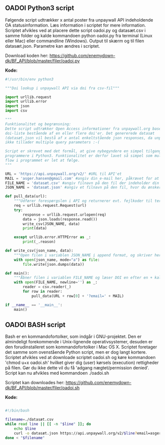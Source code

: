 <h2>OADOI Python3 script</h2>
Følgende script udtrækker x antal poster fra unpaywall API indeholdende OA statusinformation.
Læs information i scriptet for mere information. Scriptet afvikles ved at placere dette script oadoi.py og datasæt.csv i samme folder og kalde kommandoen python oadoi.py fra terminal (Linux eller Mac) eller commandline (Windows).
Output til skærm og til filen datasæt.json. Parametre kan ændres i scriptet.

Download koden her: https://github.com/enemydown-dk/BF_API/blob/master/filer/oadoi.py

**Kode:**
```python
#!/usr/bin/env python3

"""Doi lookup i unpaywall API via doi fra csv-fil"""

import urllib.request
import urllib.error
import json
import csv

"""
Funktionalitet og begrænsning:
Dette script udtrækker Open Access informationer fra unpaywall.org baseret på en
doi-liste bestående af en eller flere doi'er. Det genererede datasæt
(datasæt.json vil bestå af x antal enkeltstående json responses, da unpaywall
ikke tillader multiple query parameters :-(

Script er skrevet med det formål, at give nybegyndere en simpel tilgang til at
programmere i Python3. Funktionalitet er derfor lavet så simpel som muligt, så
flow i programmet er let at følge.
"""

URL = 'https://api.unpaywall.org/v2/' #URL til API'et
MAIL = 'asger.hansen@gmail.com' #angiv din e-mail her, påkrævet for at undgå blacklist.
FILE_NAME = 'datasæt.csv' #angiv filnavn på den fil der indeholder din DOI-liste.
JSON_NAME = 'datasæt.json' #angiv et filnavn på den fil, hvor du ønsker output.

def pull_data(url):
    """Udfører forespørgslen i API og returnerer evt. fejlkoder til terminal"""
    req = urllib.request.Request(url)
    try:
        response = urllib.request.urlopen(req)
        data = json.loads(response.read())
        write_csv(JSON_NAME, data)
        print(data)

    except urllib.error.HTTPError as _:
        print(_.reason)

def write_csv(json_name, data):
    """Open filen i variablen JSON_NAME i append format, og skriver herefter data"""
    with open(json_name, mode="a") as file:
        file.write(json.dumps(data))

def main():
    """Åbner filen i variablen FILE_NAME og læser DOI en efter en + kalder pull_data"""
    with open(FILE_NAME, newline='') as _:
        reader = csv.reader(_)
        for row in reader:
            pull_data(URL + row[0] + '?email=' + MAIL)

if __name__ == '__main__':
    main()

```
<h2>OADOI BASH script</h2>
Bash er en kommandofortolker, som indgår i GNU-projektet. Den er almindeligt forekommende i Unix-lignende operativsystemer, desuden er den forudinstalleret som kommandofortolker i Mac OS X. Scriptet foretager det samme som ovenstående Python script, men er dog langt kortere. Scriptet afvikles ved at downloade scriptet oadoi.sh og køre kommandoen 'chmod u+x oadoi.sh' hvilket giver dig (user) kørsels (execution) rettigheder på filen. Gør du ikke dette vil du få 'adgang nægtet/permission denied'.
Script kan nu afvikles med kommandoen ./oadoi.sh

Scriptet kan downloades her: https://github.com/enemydown-dk/BF_API/blob/master/filer/oadoi.sh

**Kode:**

```bash

#!/bin/bash

filename=./datasæt.csv
while read line || [[ -n "$line" ]]; do
    echo $line
    curl -o datasæt.json https://api.unpaywall.org/v2/$line?email=asger.hansen@gmail.com
done < "$filename"
```
